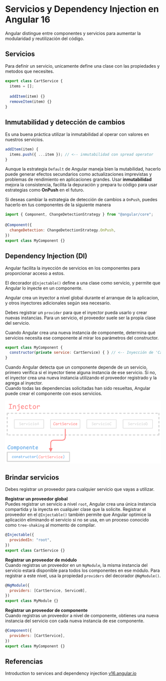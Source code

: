 # Servicios y Dependency Injection en Angular 16

Angular distingue entre componentes y servicios para aumentar la modularidad y reutilización del código.

## Servicios

Para definir un servicio, unicamente define una clase con las propiedades y metodos que necesites.

```javascript
export class CartService {
  items = [];

  addItem(item) {}
  removeItem(item) {}
}
```

## Inmutabilidad y detección de cambios

Es una buena práctica utilizar la inmutabilidad al operar con valores en nuestros servicios.

```javascript
addItem(item) {
  items.push({ ...item }); // <-- inmutabilidad con spread operator
}
```

Aunque la estrategia `Default` de Angular maneja bien la mutabilidad, hacerlo puede generar efectos secundarios como actualizaciones imprevistas y problemas de rendimiento en aplicaciones grandes. Usar **inmutabilidad** mejora la consistencia, facilita la depuración y prepara tu código para usar estrategias como **OnPush** en el futuro.

Si deseas cambiar la estrategia de detección de cambios a `OnPush`, puedes hacerlo en tus componentes de la siguiente manera

```javascript
import { Component, ChangeDetectionStrategy } from "@angular/core";

@Component({
  changeDetection: ChangeDetectionStrategy.OnPush,
})
export class MyComponent {}
```

## Dependency Injection (DI)

Angular facilita la inyección de servicios en los componentes para proporcionar acceso a estos.

El decorador `@Injectable()` define a una clase como servicio, y permite que Angular lo inyecte en un componente.

Angular crea un inyector a nivel global durante el arranque de la aplicacion, y otros inyectores adicionales según sea necesario.

Debes registrar un `provider` para que el inyector pueda usarlo y crear nuevas instancias. Para un servicio, el proveedor suele ser la propia clase del servicio.

Cuando Angular crea una nueva instancia de componente, determina qué servicios necesita ese componente al mirar los parámetros del constructor.

```javascript
export class MyComponent {
  constructor(private service: CartService) { } // <-- Inyección de 'CartService'
}
```

Cuando Angular detecta que un componente depende de un servicio, primero verifica si el inyector tiene alguna instancia de ese servicio. Si no, el inyector crea una nueva instancia utilizando el proveedor registrado y la agrega al inyector.  
Cuando todas las dependencias solicitadas han sido resueltas, Angular puede crear el componente con esos servicios.

![Angular Dependency Injection](./Angular_DI.png)

## Brindar servicios

Debes registrar un proveedor para cualquier servicio que vayas a utilizar.

**Registrar un proveedor global**  
Puedes registrar un servicio a nivel `root`, Angular crea una única instancia compartida y la inyecta en cualquier clase que la solicite. Registrar el proveedor en el `@Injectable()` también permite que Angular optimice la aplicación eliminando el servicio si no se usa, en un proceso conocido como `tree-shaking` al momento de compilar.

```javascript
@Injectable({
  providedIn: "root",
})
export class CartService {}
```

**Registrar un proveedor de módulo**  
Cuando registras un proveedor en un `NgModule`, la misma instancia del servicio estará disponible para todos los componentes en ese módulo. Para registrar a este nivel, usa la propiedad `providers` del decorador `@NgModule()`.

```javascript
@NgModule({
  providers: [CartService, ServiceB],
})
export class MyModule {}
```

**Registrar un proveedor de componente**  
Cuando registras un proveedor a nivel de componente, obtienes una nueva instancia del servicio con cada nueva instancia de ese componente.

```javascript
@Component({
  providers: [CartService],
})
export class MyComponent {}
```

## Referencias

Introduction to services and dependency injection [v16.angular.io](https://v16.angular.io/guide/architecture-services)
